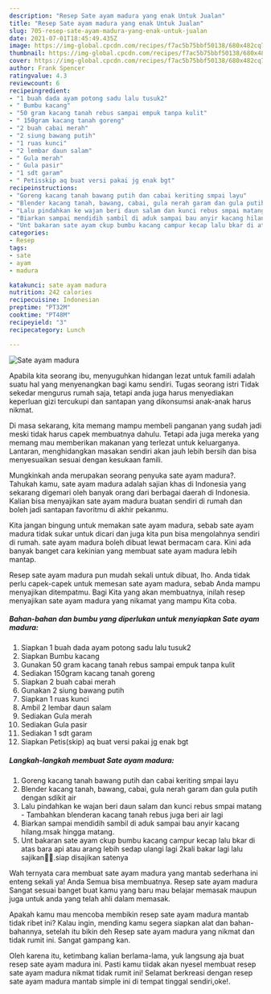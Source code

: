 ```yaml
---
description: "Resep Sate ayam madura yang enak Untuk Jualan"
title: "Resep Sate ayam madura yang enak Untuk Jualan"
slug: 705-resep-sate-ayam-madura-yang-enak-untuk-jualan
date: 2021-07-01T18:45:49.435Z
image: https://img-global.cpcdn.com/recipes/f7ac5b75bbf50138/680x482cq70/sate-ayam-madura-foto-resep-utama.jpg
thumbnail: https://img-global.cpcdn.com/recipes/f7ac5b75bbf50138/680x482cq70/sate-ayam-madura-foto-resep-utama.jpg
cover: https://img-global.cpcdn.com/recipes/f7ac5b75bbf50138/680x482cq70/sate-ayam-madura-foto-resep-utama.jpg
author: Frank Spencer
ratingvalue: 4.3
reviewcount: 6
recipeingredient:
- "1 buah dada ayam potong sadu lalu tusuk2"
- " Bumbu kacang"
- "50 gram kacang tanah rebus sampai empuk tanpa kulit"
- " 150gram kacang tanah goreng"
- "2 buah cabai merah"
- "2 siung bawang putih"
- "1 ruas kunci"
- "2 lembar daun salam"
- " Gula merah"
- " Gula pasir"
- "1 sdt garam"
- " Petisskip aq buat versi pakai jg enak bgt"
recipeinstructions:
- "Goreng kacang tanah bawang putih dan cabai keriting smpai layu"
- "Blender kacang tanah, bawang, cabai, gula nerah garam dan gula putih dengan sdikit air"
- "Lalu pindahkan ke wajan beri daun salam dan kunci rebus smpai matang  Tambahkan blenderan kacang tanah rebus juga beri air lagi"
- "Biarkan sampai mendidih sambil di aduk sampai bau anyir kacang hilang.msak hingga matang."
- "Unt bakaran sate ayam ckup bumbu kacang campur kecap lalu bkar di atas bara api atau arang lebih sedap ulangi lagi 2kali bakar lagi lalu sajikan🥰🥰.siap disajikan satenya"
categories:
- Resep
tags:
- sate
- ayam
- madura

katakunci: sate ayam madura 
nutrition: 242 calories
recipecuisine: Indonesian
preptime: "PT32M"
cooktime: "PT48M"
recipeyield: "3"
recipecategory: Lunch

---
```



![Sate ayam madura](https://img-global.cpcdn.com/recipes/f7ac5b75bbf50138/680x482cq70/sate-ayam-madura-foto-resep-utama.jpg)

Apabila kita seorang ibu, menyuguhkan hidangan lezat untuk famili adalah suatu hal yang menyenangkan bagi kamu sendiri. Tugas seorang istri Tidak sekedar mengurus rumah saja, tetapi anda juga harus menyediakan keperluan gizi tercukupi dan santapan yang dikonsumsi anak-anak harus nikmat.

Di masa  sekarang, kita memang mampu membeli panganan yang sudah jadi meski tidak harus capek membuatnya dahulu. Tetapi ada juga mereka yang memang mau memberikan makanan yang terlezat untuk keluarganya. Lantaran, menghidangkan masakan sendiri akan jauh lebih bersih dan bisa menyesuaikan sesuai dengan kesukaan famili. 



Mungkinkah anda merupakan seorang penyuka sate ayam madura?. Tahukah kamu, sate ayam madura adalah sajian khas di Indonesia yang sekarang digemari oleh banyak orang dari berbagai daerah di Indonesia. Kalian bisa menyajikan sate ayam madura buatan sendiri di rumah dan boleh jadi santapan favoritmu di akhir pekanmu.

Kita jangan bingung untuk memakan sate ayam madura, sebab sate ayam madura tidak sukar untuk dicari dan juga kita pun bisa mengolahnya sendiri di rumah. sate ayam madura boleh dibuat lewat bermacam cara. Kini ada banyak banget cara kekinian yang membuat sate ayam madura lebih mantap.

Resep sate ayam madura pun mudah sekali untuk dibuat, lho. Anda tidak perlu capek-capek untuk memesan sate ayam madura, sebab Anda mampu menyajikan ditempatmu. Bagi Kita yang akan membuatnya, inilah resep menyajikan sate ayam madura yang nikamat yang mampu Kita coba.

<!--inarticleads1-->

##### Bahan-bahan dan bumbu yang diperlukan untuk menyiapkan Sate ayam madura:

1. Siapkan 1 buah dada ayam potong sadu lalu tusuk2
1. Siapkan  Bumbu kacang
1. Gunakan 50 gram kacang tanah rebus sampai empuk tanpa kulit
1. Sediakan  150gram kacang tanah goreng
1. Siapkan 2 buah cabai merah
1. Gunakan 2 siung bawang putih
1. Siapkan 1 ruas kunci
1. Ambil 2 lembar daun salam
1. Sediakan  Gula merah
1. Sediakan  Gula pasir
1. Sediakan 1 sdt garam
1. Siapkan  Petis(skip) aq buat versi pakai jg enak bgt




<!--inarticleads2-->

##### Langkah-langkah membuat Sate ayam madura:

1. Goreng kacang tanah bawang putih dan cabai keriting smpai layu
1. Blender kacang tanah, bawang, cabai, gula nerah garam dan gula putih dengan sdikit air
1. Lalu pindahkan ke wajan beri daun salam dan kunci rebus smpai matang  - Tambahkan blenderan kacang tanah rebus juga beri air lagi
1. Biarkan sampai mendidih sambil di aduk sampai bau anyir kacang hilang.msak hingga matang.
1. Unt bakaran sate ayam ckup bumbu kacang campur kecap lalu bkar di atas bara api atau arang lebih sedap ulangi lagi 2kali bakar lagi lalu sajikan🥰🥰.siap disajikan satenya




Wah ternyata cara membuat sate ayam madura yang mantab sederhana ini enteng sekali ya! Anda Semua bisa membuatnya. Resep sate ayam madura Sangat sesuai banget buat kamu yang baru mau belajar memasak maupun juga untuk anda yang telah ahli dalam memasak.

Apakah kamu mau mencoba membikin resep sate ayam madura mantab tidak ribet ini? Kalau ingin, mending kamu segera siapkan alat dan bahan-bahannya, setelah itu bikin deh Resep sate ayam madura yang nikmat dan tidak rumit ini. Sangat gampang kan. 

Oleh karena itu, ketimbang kalian berlama-lama, yuk langsung aja buat resep sate ayam madura ini. Pasti kamu tiidak akan nyesel membuat resep sate ayam madura nikmat tidak rumit ini! Selamat berkreasi dengan resep sate ayam madura mantab simple ini di tempat tinggal sendiri,oke!.

